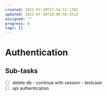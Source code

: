 ```yaml
---
created: 2022-07-30T17:54:53.139Z
updated: 2022-07-30T20:08:58.341Z
assigned: ""
progress: 0
tags: []
---
```


# Authentication

## Sub-tasks

- [ ] delete db - continue with session - testcase
- [ ] api authentication
